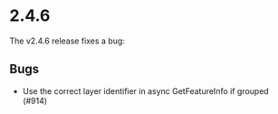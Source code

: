# 2.4.6

The v2.4.6 release fixes a bug:

## Bugs

 * Use the correct layer identifier in async GetFeatureInfo if grouped (#914)
